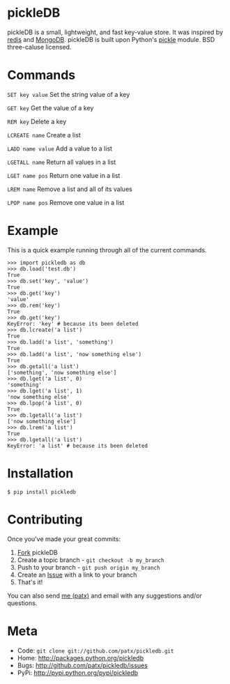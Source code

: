 pickleDB
========

pickleDB is a small, lightweight, and fast key-value store. It was inspired by 
[redis][1] and [MongoDB][2]. pickleDB is built upon Python's [pickle][3] module.
BSD three-caluse licensed. 


Commands
========

`SET key value` Set the string value of a key

`GET key` Get the value of a key

`REM key` Delete a key

`LCREATE name` Create a list

`LADD name value` Add a value to a list

`LGETALL name` Return all values in a list

`LGET name pos` Return one value in a list

`LREM name` Remove a list and all of its values

`LPOP name pos` Remove one value in a list


Example
=======

This is a quick example running through all of the current commands.

    >>> import pickledb as db
    >>> db.load('test.db')
    True
    >>> db.set('key', 'value')
    True
    >>> db.get('key')
    'value'
    >>> db.rem('key')
    True
    >>> db.get('key')
    KeyError: 'key' # because its been deleted
    >>> db.lcreate('a list')
    True
    >>> db.ladd('a list', 'something')
    True
    >>> db.ladd('a list', 'now something else')
    True
    >>> db.getall('a list')
    ['something', 'now something else']
    >>> db.lget('a list', 0)
    'something'
    >>> db.lget('a list', 1)
    'now something else'
    >>> db.lpop('a list', 0)
    True
    >>> db.lgetall('a list')
    ['now something else']
    >>> db.lrem('a list')
    True
    >>> db.lgetall('a list')
    KeyError: 'a list' # because its been deleted


Installation
============

    $ pip install pickledb


Contributing
============

Once you've made your great commits:

1. [Fork][4] pickleDB
2. Create a topic branch - `git checkout -b my_branch`
3. Push to your branch - `git push origin my_branch`
4. Create an [Issue][5] with a link to your branch
5. That's it!


You can also send [me (patx)][6] and email with any suggestions and/or questions.


Meta
====

* Code: `git clone git://github.com/patx/pickledb.git`
* Home: <http://packages.python.org/pickledb>
* Bugs: <http://github.com/patx/pickledb/issues>
* PyPi: <http://pypi.python.org/pypi/pickledb>

[1]: http://redis.io/
[2]: http://www.mongodb.org/
[3]: http://docs.python.org/library/pickle.html
[4]: http://help.github.com/forking/
[5]: http://github.com/patx/pickledb/issues
[6]: mailto:patx44@gmail.com
